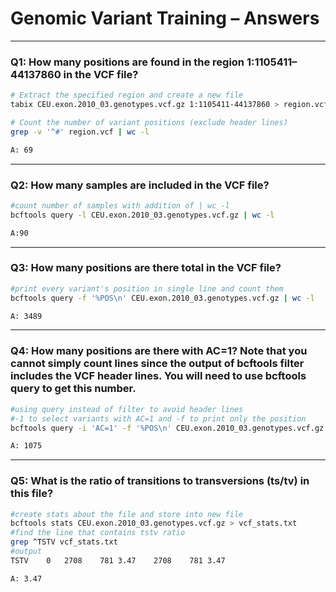 # Genomic Variant Training – Answers

---

### Q1: How many positions are found in the region 1:1105411–44137860 in the VCF file?

```bash
# Extract the specified region and create a new file
tabix CEU.exon.2010_03.genotypes.vcf.gz 1:1105411-44137860 > region.vcf

# Count the number of variant positions (exclude header lines)
grep -v '^#' region.vcf | wc -l

A: 69
```
---

### Q2: How many samples are included in the VCF file?

```bash
#count number of samples with addition of | wc -l 
bcftools query -l CEU.exon.2010_03.genotypes.vcf.gz | wc -l

A:90 
```
---

### Q3: How many positions are there total in the VCF file?

```bash
#print every variant's position in single line and count them 
bcftools query -f '%POS\n' CEU.exon.2010_03.genotypes.vcf.gz | wc -l

A: 3489
```
---

### Q4: How many positions are there with AC=1? Note that you cannot simply count lines since the output of bcftools filter includes the VCF header lines. You will need to use bcftools query to get this number.

```bash
#using query instead of filter to avoid header lines 
#-1 to select variants with AC=1 and -f to print only the position 
bcftools query -i 'AC=1' -f '%POS\n' CEU.exon.2010_03.genotypes.vcf.gz | wc -l

A: 1075 
```
---

### Q5: What is the ratio of transitions to transversions (ts/tv) in this file?

```bash
#create stats about the file and store into new file 
bcftools stats CEU.exon.2010_03.genotypes.vcf.gz > vcf_stats.txt
#find the line that contains tstv ratio 
grep ^TSTV vcf_stats.txt
#output 
TSTV	0	2708	781	3.47	2708	781	3.47

A: 3.47 
```

